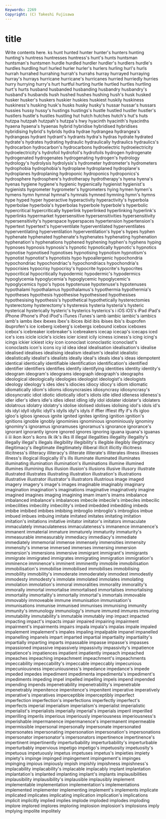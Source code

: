 ```yaml
---
Keywords: 2269 
Copyright: (C) Takeshi Fujisawa
---
```


# title

Write contents here.
ks hunt hunted hunter
hunter's hunters hunting hunting's huntress huntresses huntress's hunt's hunts huntsman
huntsman's huntsmen hurdle hurdled hurdler hurdler's hurdlers hurdle's hurdles hurdling
hurl hurled hurler hurler's hurlers hurling hurl's hurls hurrah hurrahed
hurrahing hurrah's hurrahs hurray hurrayed hurraying hurray's hurrays hurricane hurricane's
hurricanes hurried hurriedly hurries hurry hurrying hurry's hurt hurtful hurting
hurtle hurtled hurtles hurtling hurt's hurts husband husbanded husbanding husbandry
husbandry's husband's husbands hush hushed hushes hushing hush's husk husked
husker husker's huskers huskier huskies huskiest huskily huskiness huskiness's husking
husk's husks husky husky's hussar hussar's hussars hussies hussy hussy's
hustings hustings's hustle hustled hustler hustler's hustlers hustle's hustles hustling
hut hutch hutches hutch's hut's huts hutzpa hutzpah hutzpah's hutzpa's
hwy hyacinth hyacinth's hyacinths hyaena hyaena's hyaenas hybrid hybridise hybridised
hybridises hybridising hybrid's hybrids hydra hydrae hydrangea hydrangea's hydrangeas hydrant
hydrant's hydrants hydra's hydras hydrate hydrated hydrate's hydrates hydrating hydraulic
hydraulically hydraulics hydraulics's hydrocarbon hydrocarbon's hydrocarbons hydroelectric hydroelectricity hydroelectricity's hydrofoil
hydrofoil's hydrofoils hydrogen hydrogenate hydrogenated hydrogenates hydrogenating hydrogen's hydrology hydrology's
hydrolysis hydrolysis's hydrometer hydrometer's hydrometers hydrophobia hydrophobia's hydroplane hydroplaned hydroplane's
hydroplanes hydroplaning hydroponic hydroponics hydroponics's hydrosphere hydrosphere's hydrotherapy hydrotherapy's hyena
hyena's hyenas hygiene hygiene's hygienic hygienically hygienist hygienist's hygienists hygrometer
hygrometer's hygrometers hying hymen hymen's hymens hymn hymnal hymnal's hymnals
hymned hymning hymn's hymns hype hyped hyper hyperactive hyperactivity hyperactivity's
hyperbola hyperbolae hyperbola's hyperbolas hyperbole hyperbole's hyperbolic hypercritical hypercritically hyperlink
hyperlinked hyperlinking hyperlink's hyperlinks hypermarket hypersensitive hypersensitivities hypersensitivity hypersensitivity's hyperspace
hyperspaces hypertension hypertension's hypertext hypertext's hyperventilate hyperventilated hyperventilates hyperventilating hyperventilation
hyperventilation's hype's hypes hyphen hyphenate hyphenated hyphenate's hyphenates hyphenating hyphenation
hyphenation's hyphenations hyphened hyphening hyphen's hyphens hyping hypnoses hypnosis hypnosis's
hypnotic hypnotically hypnotic's hypnotics hypnotise hypnotised hypnotises hypnotising hypnotism hypnotism's
hypnotist hypnotist's hypnotists hypo hypoallergenic hypochondria hypochondriac hypochondriac's hypochondriacs hypochondria's
hypocrisies hypocrisy hypocrisy's hypocrite hypocrite's hypocrites hypocritical hypocritically hypodermic hypodermic's
hypodermics hypoglycemia hypoglycemia's hypoglycemic hypoglycemic's hypoglycemics hypo's hypos hypotenuse hypotenuse's
hypotenuses hypothalami hypothalamus hypothalamus's hypothermia hypothermia's hypotheses hypothesis hypothesise hypothesised
hypothesises hypothesising hypothesis's hypothetical hypothetically hysterectomies hysterectomy hysterectomy's hysteresis hysteria
hysteria's hysteric hysterical hysterically hysteric's hysterics hysterics's i iOS iOS's
iPad iPad's iPhone iPhone's iPod iPod's iTunes iTunes's iamb iambic
iambic's iambics iamb's iambs ibex ibexes ibex's ibices ibid ibis
ibises ibis's ibuprofen ibuprofen's ice iceberg iceberg's icebergs icebound icebox
iceboxes icebox's icebreaker icebreaker's icebreakers icecap icecap's icecaps iced ice's
ices icicle icicle's icicles icier iciest icily iciness iciness's icing
icing's icings ickier ickiest icky icon iconoclast iconoclastic iconoclast's iconoclasts
icon's icons icy id idea ideal idealisation idealisation's idealise idealised
idealises idealising idealism idealism's idealist idealistic idealistically idealist's idealists ideally
ideal's ideals idea's ideas idempotent identical identically identifiable identification identification's
identified identifier identifiers identifies identify identifying identities identity identity's ideogram
ideogram's ideograms ideograph ideograph's ideographs ideological ideologically ideologies ideologist ideologist's
ideologists ideology ideology's ides ides's idiocies idiocy idiocy's idiom idiomatic
idiomatically idiom's idioms idiosyncrasies idiosyncrasy idiosyncrasy's idiosyncratic idiot idiotic idiotically
idiot's idiots idle idled idleness idleness's idler idler's idlers idle's
idles idlest idling idly idol idolater idolater's idolaters idolatrous idolatry
idolatry's idolise idolised idolises idolising idol's idols id's ids idyl
idyll idyllic idyll's idylls idyl's idyls if iffier iffiest iffy
if's ifs igloo igloo's igloos igneous ignite ignited ignites igniting
ignition ignition's ignitions ignoble ignobly ignominies ignominious ignominiously ignominy ignominy's
ignoramus ignoramuses ignoramus's ignorance ignorance's ignorant ignorantly ignore ignored ignores
ignoring iguana iguana's iguanas ii iii ikon ikon's ikons ilk
ilk's ilks ill illegal illegalities illegality illegality's illegally illegal's illegals
illegibility illegibility's illegible illegibly illegitimacy illegitimacy's illegitimate illegitimately illiberal illicit
illicitly illicitness illicitness's illiteracy illiteracy's illiterate illiterate's illiterates illness illnesses
illness's illogical illogically ill's ills illuminate illuminated illuminates illuminating illumination
illumination's illuminations illumine illumined illumines illumining illus illusion illusion's illusions
illusive illusory illustrate illustrated illustrates illustrating illustration illustration's illustrations illustrative
illustrator illustrator's illustrators illustrious image imaged imagery imagery's image's images
imaginable imaginably imaginary imagination imagination's imaginations imaginative imaginatively imagine imagined
imagines imaging imagining imam imam's imams imbalance imbalanced imbalance's imbalances
imbecile imbecile's imbeciles imbecilic imbecilities imbecility imbecility's imbed imbedded imbedding
imbeds imbibe imbibed imbibes imbibing imbroglio imbroglio's imbroglios imbue imbued
imbues imbuing imitate imitated imitates imitating imitation imitation's imitations imitative
imitator imitator's imitators immaculate immaculately immaculateness immaculateness's immanence immanence's immanent
immaterial immature immaturely immaturity immaturity's immeasurable immeasurably immediacy immediacy's immediate
immediately immemorial immense immensely immensities immensity immensity's immerse immersed immerses
immersing immersion immersion's immersions immersive immigrant immigrant's immigrants immigrate immigrated
immigrates immigrating immigration immigration's imminence imminence's imminent imminently immobile immobilisation
immobilisation's immobilise immobilised immobilises immobilising immobility immobility's immoderate immoderately immodest
immodestly immodesty immodesty's immolate immolated immolates immolating immolation immolation's immoral
immoralities immorality immorality's immorally immortal immortalise immortalised immortalises immortalising immortality
immortality's immortally immortal's immortals immovable immovably immoveable immune immunisation immunisation's
immunisations immunise immunised immunises immunising immunity immunity's immunology immunology's immure
immured immures immuring immutability immutability's immutable immutably imp impact impacted
impacting impact's impacts impair impaired impairing impairment impairment's impairments impairs
impala impala's impalas impale impaled impalement impalement's impales impaling impalpable
impanel impanelled impanelling impanels impart imparted impartial impartiality impartiality's impartially
imparting imparts impassable impasse impasse's impasses impassioned impassive impassively impassivity
impassivity's impatience impatience's impatiences impatient impatiently impeach impeached impeaches impeaching
impeachment impeachment's impeachments impeccability impeccability's impeccable impeccably impecunious impecuniousness impecuniousness's
impedance impedance's impede impeded impedes impediment impedimenta impedimenta's impediment's impediments
impeding impel impelled impelling impels impend impended impending impends impenetrability
impenetrability's impenetrable impenetrably impenitence impenitence's impenitent imperative imperatively imperative's imperatives
imperceptible imperceptibly imperfect imperfection imperfection's imperfections imperfectly imperfect's imperfects imperial
imperialism imperialism's imperialist imperialistic imperialist's imperialists imperially imperial's imperials imperil
imperilled imperilling imperils imperious imperiously imperiousness imperiousness's imperishable impermanence impermanence's
impermanent impermeable impermissible impersonal impersonally impersonate impersonated impersonates impersonating impersonation
impersonation's impersonations impersonator impersonator's impersonators impertinence impertinence's impertinent impertinently imperturbability
imperturbability's imperturbable imperturbably impervious impetigo impetigo's impetuosity impetuosity's impetuous impetuously
impetus impetuses impetus's impieties impiety impiety's impinge impinged impingement impingement's
impinges impinging impious impiously impish impishly impishness impishness's implacability implacability's
implacable implacably implant implantation implantation's implanted implanting implant's implants implausibilities
implausibility implausibility's implausible implausibly implement implementable implementation implementation's implementations implemented
implementer implementing implement's implements implicate implicated implicates implicating implication implication's
implications implicit implicitly implied implies implode imploded implodes imploding implore
implored implores imploring implosion implosion's implosions imply implying impolite impolitely
